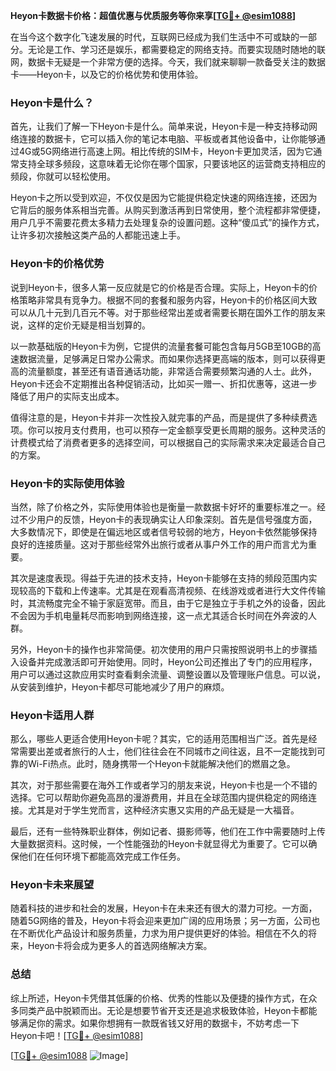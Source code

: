 **Heyon卡数据卡价格：超值优惠与优质服务等你来享[[TG💪+ @esim1088](https://t.me/s/esim1088)]**

在当今这个数字化飞速发展的时代，互联网已经成为我们生活中不可或缺的一部分。无论是工作、学习还是娱乐，都需要稳定的网络支持。而要实现随时随地的联网，数据卡无疑是一个非常方便的选择。今天，我们就来聊聊一款备受关注的数据卡——Heyon卡，以及它的价格优势和使用体验。

### Heyon卡是什么？

首先，让我们了解一下Heyon卡是什么。简单来说，Heyon卡是一种支持移动网络连接的数据卡，它可以插入你的笔记本电脑、平板或者其他设备中，让你能够通过4G或5G网络进行高速上网。相比传统的SIM卡，Heyon卡更加灵活，因为它通常支持全球多频段，这意味着无论你在哪个国家，只要该地区的运营商支持相应的频段，你就可以轻松使用。

Heyon卡之所以受到欢迎，不仅仅是因为它能提供稳定快速的网络连接，还因为它背后的服务体系相当完善。从购买到激活再到日常使用，整个流程都非常便捷，用户几乎不需要花费太多精力去处理复杂的设置问题。这种“傻瓜式”的操作方式，让许多初次接触这类产品的人都能迅速上手。

### Heyon卡的价格优势

说到Heyon卡，很多人第一反应就是它的价格是否合理。实际上，Heyon卡的价格策略非常具有竞争力。根据不同的套餐和服务内容，Heyon卡的价格区间大致可以从几十元到几百元不等。对于那些经常出差或者需要长期在国外工作的朋友来说，这样的定价无疑是相当划算的。

以一款基础版的Heyon卡为例，它提供的流量套餐可能包含每月5GB至10GB的高速数据流量，足够满足日常办公需求。而如果你选择更高端的版本，则可以获得更高的流量额度，甚至还有语音通话功能，非常适合需要频繁沟通的人士。此外，Heyon卡还会不定期推出各种促销活动，比如买一赠一、折扣优惠等，这进一步降低了用户的实际支出成本。

值得注意的是，Heyon卡并非一次性投入就完事的产品，而是提供了多种续费选项。你可以按月支付费用，也可以预存一定金额享受更长周期的服务。这种灵活的计费模式给了消费者更多的选择空间，可以根据自己的实际需求来决定最适合自己的方案。

### Heyon卡的实际使用体验

当然，除了价格之外，实际使用体验也是衡量一款数据卡好坏的重要标准之一。经过不少用户的反馈，Heyon卡的表现确实让人印象深刻。首先是信号强度方面，大多数情况下，即使是在偏远地区或者信号较弱的地方，Heyon卡依然能够保持良好的连接质量。这对于那些经常外出旅行或者从事户外工作的用户而言尤为重要。

其次是速度表现。得益于先进的技术支持，Heyon卡能够在支持的频段范围内实现较高的下载和上传速率。尤其是在观看高清视频、在线游戏或者进行大文件传输时，其流畅度完全不输于家庭宽带。而且，由于它是独立于手机之外的设备，因此不会因为手机电量耗尽而影响到网络连接，这一点尤其适合长时间在外奔波的人群。

另外，Heyon卡的操作也非常简便。初次使用的用户只需按照说明书上的步骤插入设备并完成激活即可开始使用。同时，Heyon公司还推出了专门的应用程序，用户可以通过这款应用实时查看剩余流量、调整设置以及管理账户信息。可以说，从安装到维护，Heyon卡都尽可能地减少了用户的麻烦。

### Heyon卡适用人群

那么，哪些人更适合使用Heyon卡呢？其实，它的适用范围相当广泛。首先是经常需要出差或者旅行的人士，他们往往会在不同城市之间往返，且不一定能找到可靠的Wi-Fi热点。此时，随身携带一个Heyon卡就能解决他们的燃眉之急。

其次，对于那些需要在海外工作或者学习的朋友来说，Heyon卡也是一个不错的选择。它可以帮助你避免高昂的漫游费用，并且在全球范围内提供稳定的网络连接。尤其是对于学生党而言，这种经济实惠又实用的产品无疑是一大福音。

最后，还有一些特殊职业群体，例如记者、摄影师等，他们在工作中需要随时上传大量数据资料。这时候，一个性能强劲的Heyon卡就显得尤为重要了。它可以确保他们在任何环境下都能高效完成工作任务。

### Heyon卡未来展望

随着科技的进步和社会的发展，Heyon卡在未来还有很大的潜力可挖。一方面，随着5G网络的普及，Heyon卡将会迎来更加广阔的应用场景；另一方面，公司也在不断优化产品设计和服务质量，力求为用户提供更好的体验。相信在不久的将来，Heyon卡将会成为更多人的首选网络解决方案。

### 总结

综上所述，Heyon卡凭借其低廉的价格、优秀的性能以及便捷的操作方式，在众多同类产品中脱颖而出。无论是想要节省开支还是追求极致体验，Heyon卡都能够满足你的需求。如果你想拥有一款既省钱又好用的数据卡，不妨考虑一下Heyon卡吧！[[TG💪+ @esim1088](https://t.me/s/esim1088)]

[[TG💪+ @esim1088](https://t.me/s/esim1088) ![Image](https://i.postimg.cc/4NQfJmqS/Snipaste-2025-05-13-00-14-12.png)]